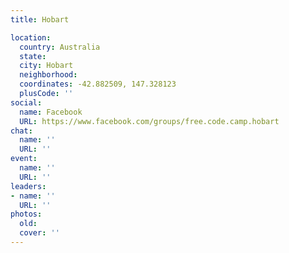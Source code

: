 ```yaml
---
title: Hobart

location:
  country: Australia
  state: 
  city: Hobart
  neighborhood: 
  coordinates: -42.882509, 147.328123
  plusCode: ''
social:
  name: Facebook
  URL: https://www.facebook.com/groups/free.code.camp.hobart
chat:
  name: ''
  URL: ''
event:
  name: ''
  URL: ''
leaders:
- name: ''
  URL: ''
photos:
  old: 
  cover: ''
---
```

